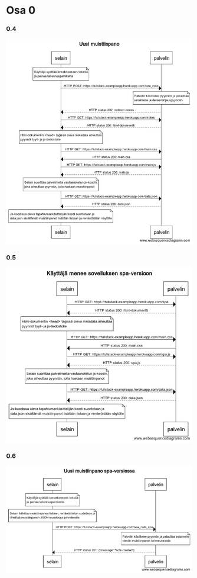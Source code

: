 # Osa 0

### 0.4
![Tehtävä 0.4](https://github.com/hoffrenm/fullstack-hy/blob/master/osa0/0.4_new_note.png)

### 0.5
![Tehtävä 0.5](https://github.com/hoffrenm/fullstack-hy/blob/master/osa0/0.5_spa.png)

### 0.6
![Tehtävä 0.6](https://github.com/hoffrenm/fullstack-hy/blob/master/osa0/0.6_new_note_spa.png)
